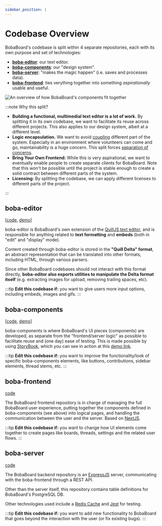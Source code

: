 ```yaml
---
sidebar_position: 1
---
```


# Codebase Overview

BobaBoard's codebase is split within 4 separate repositories, each with its own purpose and set of technologies:

- [**boba-editor**](#bobaeditor): our text editor.
- [**boba-components**](#boba-components): our "design system".
- [**boba-server**](#boba-server): "makes the magic happen" (i.e. saves and processes data).
- [**boba-frontend**](#boba-frontend): ties verything together into something _aspirationally_ usable and useful.

![An overview of how BobaBoard's components fit together](/img/documentation/codebase-overview.png)

:::note Why this split?

- **Building a functional, multimedial text editor is a lot of work.** By splitting it in its own codebase, we want to facilitate its reuse across different projects. This also applies to our design system, albeit at a different level.
- **Logic encapsulation.** We want to avoid [coupling](<https://en.wikipedia.org/wiki/Coupling_(computer_programming)>) different part of the system. Especially in an environment where volunteers can come and go, maintainability is a huge concern. This split forces [separation of concerns](https://en.wikipedia.org/wiki/Separation_of_concerns).
- **Bring Your Own Frontend:** While this is very aspirational, we want to eventually enable people to create separate clients for BobaBoard. Note that this won't be possible until the project is stable enough to create a solid contract between different parts of the system.
- **Licensing:** By splitting the codebase, we can apply different licenses to different parts of the project.

:::

## boba-editor

\[[code](https://github.com/BobaBoard/boba-editor), [demo](https://bobaeditor.netlify.app/?path=/story/editor-preview--simple-editor)]

boba-editor is BobaBoard's own extension of the [QuillJS text editor](https://quilljs.com/), and is responsible for anything related to **text formatting** and **embeds** (both in "edit" and "display" mode).

Content created through boba-editor is stored in the **"Quill Delta" format**, an abstract representation that can be translated into other formats, including HTML, through various parsers.

Since other BobaBoard codebases should not interact with this format directly, **boba-editor also exports utilities to manipulate the Delta format itself** (e.g. extracting images for upload, removing trailing spaces, etc).

:::tip
**Edit this codebase if:** you want to give users more input options, including embeds, images and gifs.
:::

## boba-components

\[[code](https://github.com/BobaBoard/boba-components), [demo](https://bobaboard-ui.netlify.app/)]

boba-components is where BobaBoard's UI pieces (components) are developed, as separate from the "frontend/server logic" as possible to facilitate reuse and (one day) ease of testing. This is made possible by using [StoryBook](https://storybook.js.org/), which you can see in action at this [demo link](https://bobaboard-ui.netlify.app/).

:::tip
**Edit this codebase if:** you want to improve the functionality/look of specific boba-components elements, like buttons, contributions, sidebar elements, thread stems, etc.
:::

## boba-frontend

[code](https://github.com/essential-randomness/boba-frontend)

The BobaBoard frontend repository is in charge of managing the full BobaBoard user experience, putting together the components defined in boba-components (see above) into logical pages, and handling the communication between the user and the server. Based on [NextJS](https://nextjs.org/).

:::tip
**Edit this codebase if:** you want to change how UI elements come together to create pages like boards, threads, settings and the related user flows.
:::

## boba-server

[code](https://github.com/essential-randomness/bobaserver)

The BobaBoard backend repository is an [ExpressJS](https://expressjs.com/) server, communicating with the boba-frontend through a REST API.

Other than the server itself, this repository contains table definitions for BobaBoard's PostgreSQL DB.

Other technologies used include a [Redis Cache](https://redis.io/) and [Jest](https://jestjs.io/) for testing.

:::tip
**Edit this codebase if:** you want to add new functionality to BobaBoard that goes beyond the interaction with the user (or fix existing bugs).
:::
